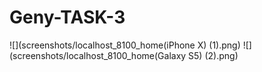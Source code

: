 ﻿# Geny-TASK-3
![](screenshots/localhost_8100_home(iPhone X) (1).png)
![](screenshots/localhost_8100_home(Galaxy S5) (2).png)
